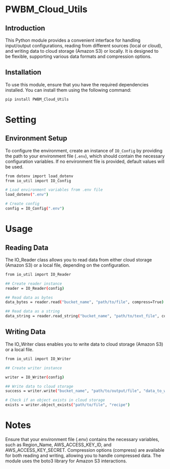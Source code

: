 # PWBM_Cloud_Utils

## Introduction
This Python module provides a convenient interface for handling input/output configurations, reading from different sources (local or cloud), and writing data to cloud storage (Amazon S3) or locally. It is designed to be flexible, supporting various data formats and compression options.

## Installation
To use this module, ensure that you have the required dependencies installed. You can install them using the following command:
```bash
pip install PWBM_Cloud_Utils
```
# Setting
## Environment Setup

To configure the environment, create an instance of `IO_Config` by providing the path to your environment file (`.env`), which should contain the necessary configuration variables. If no environment file is provided, default values will be used.

```bash
from dotenv import load_dotenv
from io_util import IO_Config

# Load environment variables from .env file
load_dotenv(".env")

# Create config
config = IO_Config(".env")
```


# Usage
## Reading Data
The IO_Reader class allows you to read data from either cloud storage (Amazon S3) or a local file, depending on the configuration.

```bash
from io_util import IO_Reader

## Create reader instance
reader = IO_Reader(config)

## Read data as bytes
data_bytes = reader.read("bucket_name", "path/to/file", compress=True)

## Read data as a string
data_string = reader.read_string("bucket_name", "path/to/text_file", compress=False)
```

## Writing Data

The IO_Writer class enables you to write data to cloud storage (Amazon S3) or a local file.

```bash
from io_util import IO_Writer

## Create writer instance

writer = IO_Writer(config)

## Write data to cloud storage
success = writer.write("bucket_name", "path/to/output/file", "data_to_write", compress=True, cache=False)

# Check if an object exists in cloud storage
exists = writer.object_exists("path/to/file", "recipe")
```

# Notes
Ensure that your environment file (.env) contains the necessary variables, such as Region_Name, AWS_ACCESS_KEY_ID, and AWS_ACCESS_KEY_SECRET.
Compression options (compress) are available for both reading and writing, allowing you to handle compressed data.
The module uses the boto3 library for Amazon S3 interactions.
